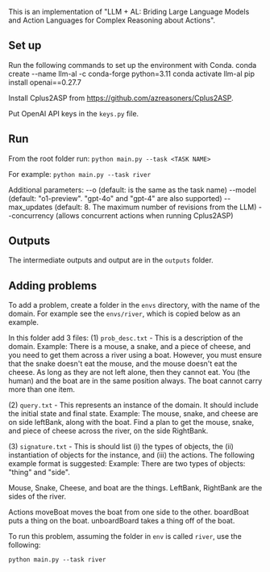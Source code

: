 This is an implementation of "LLM + AL: Briding Large Language Models and Action Languages for Complex Reasoning about Actions".

## Set up
Run the following commands to set up the environment with Conda.
conda create --name llm-al -c conda-forge python=3.11
conda activate llm-al
pip install openai==0.27.7

Install Cplus2ASP from https://github.com/azreasoners/Cplus2ASP. 

Put OpenAI API keys in the `keys.py` file.

## Run

From the root folder run:
`python main.py --task <TASK NAME>`

For example:
`python main.py --task river`

Additional parameters:
--o <OUTPUT FOLDER NAME> (default: is the same as the task name)
--model <LLM MODEL> (default: "o1-preview". "gpt-4o" and "gpt-4" are also supported)
--max_updates <MAX LLM REVISIONS> (default: 8. The maximum number of revisions from the LLM)
--concurrency (allows concurrent actions when running Cplus2ASP)

## Outputs
The intermediate outputs and output are in the `outputs` folder.

## Adding problems
To add a problem, create a folder in the `envs` directory, with the name of the domain. For example see the `envs/river`, which is copied below as an example.

In this folder add 3 files:
(1) `prob_desc.txt` - This is a description of the domain.
Example: 
There is a mouse, a snake, and a piece of cheese, and you need to get them across a river using a boat. However, you must ensure that the snake doesn't eat the mouse, and the mouse doesn't eat the cheese. As long as they are not left alone, then they cannot eat. You (the human) and the boat are in the same position always. The boat cannot carry more than one item.

(2) `query.txt` - This represents an instance of the domain. It should include the initial state and final state.
Example: 
The mouse, snake, and cheese are on side leftBank, along with the boat. Find a plan to get the mouse, snake, and piece of cheese across the river, on the side RightBank.

(3) `signature.txt` - This is should list (i) the types of objects, the (ii) instantiation of objects for the instance, and (iii) the actions. The following example format is suggested:
Example:
There are two types of objects: "thing" and "side".

Mouse, Snake, Cheese, and boat are the things.
LeftBank, RightBank are the sides of the river.

Actions
moveBoat moves the boat from one side to the other.
boardBoat puts a thing on the boat.
unboardBoard takes a thing off of the boat.

To run this problem, assuming the folder in `env` is called `river`, use the following:

`python main.py --task river`

